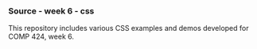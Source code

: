 ### Source - week 6 - css

This repository includes various CSS examples and demos developed for COMP 424, week 6.
